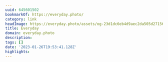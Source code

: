 ```yaml
---
uuid: 645601502
bookmarkOf: https://everyday.photo/
category: link
headImage: https://everyday.photo/assets/og-23d1dc6eb4d9aec2da505d2715654501d78bfbc9af55aa8ee7decb2ba007ab56.jpg
title: Everyday
domain: everyday.photo
description:
tags: []
date: '2023-01-26T19:53:41.128Z'
highlights:
---
```




